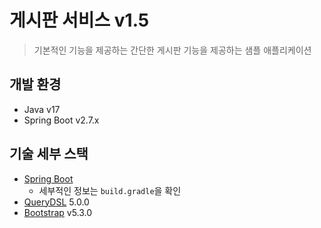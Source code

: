 # 게시판 서비스 v1.5

> 기본적인 기능을 제공하는 간단한 게시판 기능을 제공하는 샘플 애플리케이션

## 개발 환경

- Java v17
- Spring Boot v2.7.x

## 기술 세부 스택

- [Spring Boot](https://spring.io/projects/spring-boot)
  - 세부적인 정보는 `build.gradle`을 확인
- [QueryDSL](http://querydsl.com/) 5.0.0
- [Bootstrap](https://getbootstrap.com/) v5.3.0
